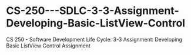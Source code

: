 # CS-250---SDLC-3-3-Assignment-Developing-Basic-ListView-Control
CS 250 - Software Development Life Cycle: 3-3 Assignment: Developing Basic ListView Control Assignment

